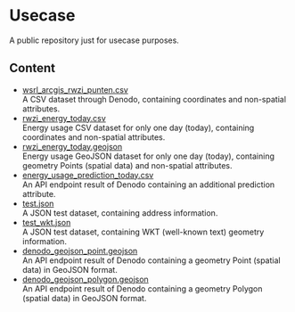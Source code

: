 # Usecase

A public repository just for usecase purposes.

## Content

-   [wsrl_arcgis_rwzi_punten.csv](wsrl_arcgis_rwzi_punten.csv)<br>
    A CSV dataset through Denodo, containing coordinates and non-spatial attributes.
-   [rwzi_energy_today.csv](rwzi_energy_today.csv)<br>
    Energy usage CSV dataset for only one day (today), containing coordinates and non-spatial attributes.
-   [rwzi_energy_today.geojson](rwzi_energy_today.geojson)<br>
    Energy usage GeoJSON dataset for only one day (today), containing geometry Points (spatial data) and non-spatial attributes.
-   [energy_usage_prediction_today.csv](energy_usage_prediction_today.csv)<br>
    An API endpoint result of Denodo containing an additional prediction attribute.
-   [test.json](test.json)<br>
    A JSON test dataset, containing address information.
-   [test_wkt.json](test_wkt.json)<br>
    A JSON test dataset, containing WKT (well-known text) geometry information.
-   [denodo_geojson_point.geojson](denodo_geojson_point.geojson)<br>
    An API endpoint result of Denodo containing a geometry Point (spatial data) in GeoJSON format.
-   [denodo_geojson_polygon.geojson](denodo_geojson_polygon.geojson)<br>
    An API endpoint result of Denodo containing a geometry Polygon (spatial data) in GeoJSON format.
